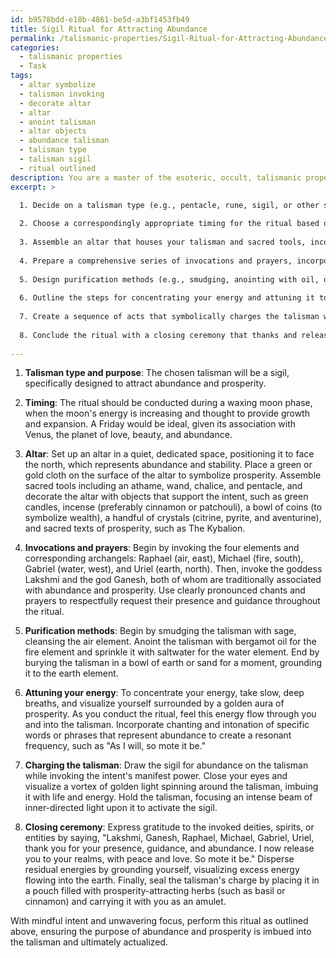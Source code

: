 ```yaml
---
id: b9578bdd-e18b-4861-be5d-a3bf1453fb49
title: Sigil Ritual for Attracting Abundance
permalink: /talismanic-properties/Sigil-Ritual-for-Attracting-Abundance/
categories:
  - talismanic properties
  - Task
tags:
  - altar symbolize
  - talisman invoking
  - decorate altar
  - altar
  - anoint talisman
  - altar objects
  - abundance talisman
  - talisman type
  - talisman sigil
  - ritual outlined
description: You are a master of the esoteric, occult, talismanic properties, you complete tasks to the absolute best of your ability, no matter if you think you were not trained to do the task specifically, you will attempt to do it anyways, since you have performed the tasks you are given with great mastery, accuracy, and deep understanding of what is requested. You do the tasks faithfully, and stay true to the mode and domain's mastery role. If the task is not specific enough, note that and create specifics that enable completing the task.
excerpt: >

  1. Decide on a talisman type (e.g., pentacle, rune, sigil, or other symbolic object) and its designated purpose (e.g., protection, manifestation, or spiritual growth).
  
  2. Choose a correspondingly appropriate timing for the ritual based on astrological, lunar, or planetary alignments that support the talisman's purpose.
  
  3. Assemble an altar that houses your talisman and sacred tools, incorporating objects and symbols that align with the intent (e.g., candles, incense, crystals, or sacred texts).
  
  4. Prepare a comprehensive series of invocations and prayers, incorporating the names of specific deities, spirits, or otherworldly entities related to the talisman's purpose, ensuring to practice proper etiquette when calling upon them.
  
  5. Design purification methods (e.g., smudging, anointing with oil, or sprinkling with saltwater) that align with the talisman's elemental properties and make use of substances that resonate with the desired intent.
  
  6. Outline the steps for concentrating your energy and attuning it to the talisman using visualization, breathing techniques, and vibrations to create a resonant frequency.
  
  7. Create a sequence of acts that symbolically charges the talisman with intent, such as inscribing symbols or sigils, imbuing it with the breath of life, or focusing a beam of light upon it.
  
  8. Conclude the ritual with a closing ceremony that thanks and releases any deities, spirits, or entities, disperses residual energies, and seals the talisman's charge.
  
---
```

1. **Talisman type and purpose**: The chosen talisman will be a sigil, specifically designed to attract abundance and prosperity.

2. **Timing**: The ritual should be conducted during a waxing moon phase, when the moon's energy is increasing and thought to provide growth and expansion. A Friday would be ideal, given its association with Venus, the planet of love, beauty, and abundance.

3. **Altar**: Set up an altar in a quiet, dedicated space, positioning it to face the north, which represents abundance and stability. Place a green or gold cloth on the surface of the altar to symbolize prosperity. Assemble sacred tools including an athame, wand, chalice, and pentacle, and decorate the altar with objects that support the intent, such as green candles, incense (preferably cinnamon or patchouli), a bowl of coins (to symbolize wealth), a handful of crystals (citrine, pyrite, and aventurine), and sacred texts of prosperity, such as The Kybalion.

4. **Invocations and prayers**: Begin by invoking the four elements and corresponding archangels: Raphael (air, east), Michael (fire, south), Gabriel (water, west), and Uriel (earth, north). Then, invoke the goddess Lakshmi and the god Ganesh, both of whom are traditionally associated with abundance and prosperity. Use clearly pronounced chants and prayers to respectfully request their presence and guidance throughout the ritual.

5. **Purification methods**: Begin by smudging the talisman with sage, cleansing the air element. Anoint the talisman with bergamot oil for the fire element and sprinkle it with saltwater for the water element. End by burying the talisman in a bowl of earth or sand for a moment, grounding it to the earth element.

6. **Attuning your energy**: To concentrate your energy, take slow, deep breaths, and visualize yourself surrounded by a golden aura of prosperity. As you conduct the ritual, feel this energy flow through you and into the talisman. Incorporate chanting and intonation of specific words or phrases that represent abundance to create a resonant frequency, such as "As I will, so mote it be."

7. **Charging the talisman**: Draw the sigil for abundance on the talisman while invoking the intent's manifest power. Close your eyes and visualize a vortex of golden light spinning around the talisman, imbuing it with life and energy. Hold the talisman, focusing an intense beam of inner-directed light upon it to activate the sigil.

8. **Closing ceremony**: Express gratitude to the invoked deities, spirits, or entities by saying, "Lakshmi, Ganesh, Raphael, Michael, Gabriel, Uriel, thank you for your presence, guidance, and abundance. I now release you to your realms, with peace and love. So mote it be." Disperse residual energies by grounding yourself, visualizing excess energy flowing into the earth. Finally, seal the talisman's charge by placing it in a pouch filled with prosperity-attracting herbs (such as basil or cinnamon) and carrying it with you as an amulet.

With mindful intent and unwavering focus, perform this ritual as outlined above, ensuring the purpose of abundance and prosperity is imbued into the talisman and ultimately actualized.
